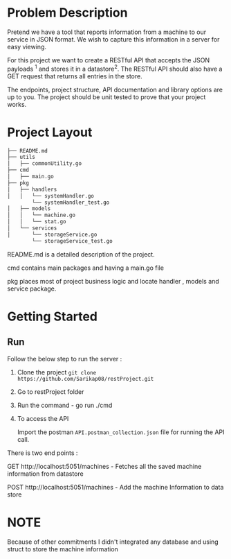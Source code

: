 # Problem Description
Pretend we have a tool that reports information from a machine to our service in
JSON format. We wish to capture this information in a server for easy viewing.

For this project we want to create a RESTful API that accepts the JSON 
payloads <sup>1</sup> and stores it in a datastore<sup>2</sup>. The RESTful API
should  also have a GET request that returns all entries in the store.

The endpoints, project structure, API documentation and library options are up
to you. The project should be unit tested to prove that your project works.

# Project Layout


```bash
├── README.md
├── utils
│   ├── commonUtility.go 
├── cmd
│   ├── main.go       
├── pkg
│   ├── handlers
│   │   └── systemHandler.go
        └── systemHandler_test.go    
│   ├── models
│   │   └── machine.go
│   │   └── stat.go
│   └── services
│       └── storageService.go
        └── storageService_test.go
```
README.md is a detailed description of the project.

cmd contains main packages and having a main.go file

pkg places most of project business logic and locate handler , models and service package.

# Getting Started

## Run
Follow the below step to run the server :

1. Clone the project `git clone https://github.com/Sarikap08/restProject.git`
2. Go to restProject folder
3. Run the command - go run ./cmd
4. To access the API 

    Import the postman `API.postman_collection.json` file for running the API call.

There is two end points : 

GET http://localhost:5051/machines - Fetches all the saved machine information from datastore 

POST http://localhost:5051/machines - Add the machine Information to data store  

# NOTE 

Because of other commitments I didn't integrated any database and using struct to store the machine information




